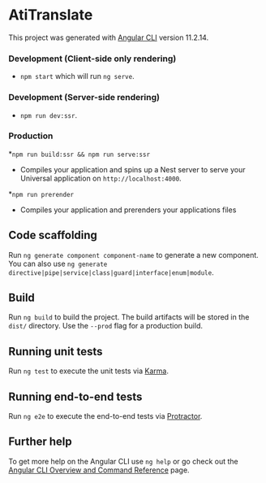 # AtiTranslate

This project was generated with [Angular CLI](https://github.com/angular/angular-cli) version 11.2.14.

### Development (Client-side only rendering)

- `npm start` which will run `ng serve`.

### Development (Server-side rendering)

- `npm run dev:ssr`.

### Production

\*`npm run build:ssr && npm run serve:ssr`

- Compiles your application and spins up a Nest server to serve your Universal application on `http://localhost:4000`.

\*`npm run prerender`

- Compiles your application and prerenders your applications files

## Code scaffolding

Run `ng generate component component-name` to generate a new component. You can also
use `ng generate directive|pipe|service|class|guard|interface|enum|module`.

## Build

Run `ng build` to build the project. The build artifacts will be stored in the `dist/` directory. Use the `--prod` flag
for a production build.

## Running unit tests

Run `ng test` to execute the unit tests via [Karma](https://karma-runner.github.io).

## Running end-to-end tests

Run `ng e2e` to execute the end-to-end tests via [Protractor](http://www.protractortest.org/).

## Further help

To get more help on the Angular CLI use `ng help` or go check out the [Angular CLI Overview and Command Reference](https://angular.io/cli) page.
